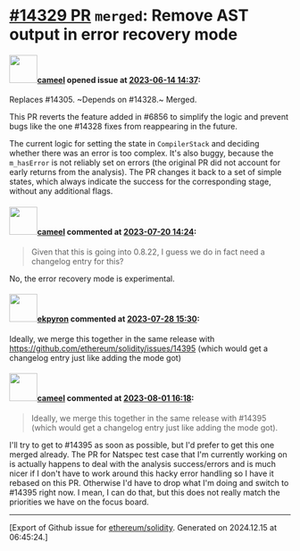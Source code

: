 # [\#14329 PR](https://github.com/ethereum/solidity/pull/14329) `merged`: Remove AST output in error recovery mode

#### <img src="https://avatars.githubusercontent.com/u/137030?v=4" width="50">[cameel](https://github.com/cameel) opened issue at [2023-06-14 14:37](https://github.com/ethereum/solidity/pull/14329):

Replaces #14305.
~Depends on #14328.~ Merged.

This PR reverts the feature added in #6856 to simplify the logic and prevent bugs like the one #14328 fixes from reappearing in the future.

The current logic for setting the state in `CompilerStack` and deciding whether there was an error is too complex. It's also buggy, because the `m_hasError` is not reliably set on errors (the original PR did not account for early returns from the analysis). The PR changes it back to a set of simple states, which always indicate the success for the corresponding stage, without any additional flags.

#### <img src="https://avatars.githubusercontent.com/u/137030?v=4" width="50">[cameel](https://github.com/cameel) commented at [2023-07-20 14:24](https://github.com/ethereum/solidity/pull/14329#issuecomment-1644023710):

> Given that this is going into 0.8.22, I guess we do in fact need a changelog entry for this?

No, the error recovery mode is experimental.

#### <img src="https://avatars.githubusercontent.com/u/1347491?v=4" width="50">[ekpyron](https://github.com/ekpyron) commented at [2023-07-28 15:30](https://github.com/ethereum/solidity/pull/14329#issuecomment-1655889765):

Ideally, we merge this together in the same release with https://github.com/ethereum/solidity/issues/14395 (which would get a changelog entry just like adding the mode got)

#### <img src="https://avatars.githubusercontent.com/u/137030?v=4" width="50">[cameel](https://github.com/cameel) commented at [2023-08-01 16:18](https://github.com/ethereum/solidity/pull/14329#issuecomment-1660657461):

> Ideally, we merge this together in the same release with #14395 (which would get a changelog entry just like adding the mode got).

I'll try to get to #14395 as soon as possible, but I'd prefer to get this one merged already. The PR for Natspec test case that I'm currently working on is actually happens to deal with the analysis success/errors and is much nicer if I don't have to work around this hacky error handling so I have it rebased on this PR. Otherwise I'd have to drop what I'm doing and switch to #14395 right now. I mean, I can do that, but this does not really match the priorities we have on the focus board.


-------------------------------------------------------------------------------



[Export of Github issue for [ethereum/solidity](https://github.com/ethereum/solidity). Generated on 2024.12.15 at 06:45:24.]

